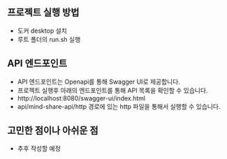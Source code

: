 ## 프로젝트 실행 방법
- 도커 desktop 설치
- 루트 폴더의 run.sh 실행

## API 엔드포인트
- API 엔드포인트는 Openapi를 통해 Swagger UI로 제공합니다.
- 프로젝트 실행후 아래의 엔드포인트를 통해 API 목록을 확인할 수 있습니다.
- http://localhost:8080/swagger-ui/index.html
- api/mind-share-api/http 경로에 있는 http 파일을 통해서 실행할 수 있습니다.

## 고민한 점이나 아쉬운 점
- 추후 작성할 예정
